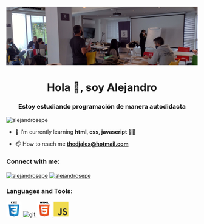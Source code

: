 ![Header](https://github.com/alejandrosepe/alejandrosepe/blob/010a50b2235e6a49367596711ca3b74f6782fdbf/fondo%20stensul.png "Header")
<h1 align="center">Hola 👋, soy Alejandro</h1>
<h3 align="center">Estoy estudiando programación de manera autodidacta</h3>

<p align="left"> <img src="https://komarev.com/ghpvc/?username=alejandrosepe&label=Profile%20views&color=0e75b6&style=flat" alt="alejandrosepe" /> </p>

- 🌱 I’m currently learning **html, css, javascript** :man_student:

- 📫 How to reach me **thedjalex@hotmail.com**

<h3 align="left">Connect with me:</h3>
<p align="left">
<a href="https://codepen.io/alejandrosepe" target="blank"><img align="center" src="https://raw.githubusercontent.com/rahuldkjain/github-profile-readme-generator/master/src/images/icons/Social/codepen.svg" alt="alejandrosepe" height="30" width="40" /></a>
<a href="https://linkedin.com/in/alejandrosepe" target="blank"><img align="center" src="https://raw.githubusercontent.com/rahuldkjain/github-profile-readme-generator/master/src/images/icons/Social/linked-in-alt.svg" alt="alejandrosepe" height="30" width="40" /></a>
</p>

<h3 align="left">Languages and Tools:</h3>
<p align="left"> <a href="https://www.w3schools.com/css/" target="_blank" rel="noreferrer"> <img src="https://raw.githubusercontent.com/devicons/devicon/master/icons/css3/css3-original-wordmark.svg" alt="css3" width="40" height="40"/> </a> <a href="https://git-scm.com/" target="_blank" rel="noreferrer"> <img src="https://www.vectorlogo.zone/logos/git-scm/git-scm-icon.svg" alt="git" width="40" height="40"/> </a> <a href="https://www.w3.org/html/" target="_blank" rel="noreferrer"> <img src="https://raw.githubusercontent.com/devicons/devicon/master/icons/html5/html5-original-wordmark.svg" alt="html5" width="40" height="40"/> </a> <a href="https://developer.mozilla.org/en-US/docs/Web/JavaScript" target="_blank" rel="noreferrer"> <img src="https://raw.githubusercontent.com/devicons/devicon/master/icons/javascript/javascript-original.svg" alt="javascript" width="40" height="40"/> </a> </p>
